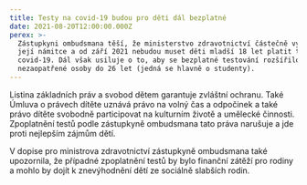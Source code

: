 ```yaml
---
title: Testy na covid-19 budou pro děti dál bezplatné
date: 2021-08-20T12:00:00.000Z
perex: >-
  Zástupkyni ombudsmana těší, že ministerstvo zdravotnictví částečně vyhovělo
  její námitce a od září 2021 nebudou muset děti mladší 18 let platit testy na
  covid-19. Dál však usiluje o to, aby se bezplatné testování rozšířilo i na
  nezaopatřené osoby do 26 let (jedná se hlavně o studenty).
---
```




Listina základních práv a svobod dětem garantuje zvláštní ochranu. Také Úmluva o právech dítěte uznává právo na volný čas a odpočinek a také právo dítěte svobodně participovat na kulturním životě a umělecké činnosti. Zpoplatnění testů podle zástupkyně ombudsmana tato práva narušuje a jde proti nejlepším zájmům dětí.



V dopise pro ministrova zdravotnictví zástupkyně ombudsmana také upozornila, že případné zpoplatnění testů by bylo finanční zátěží pro rodiny a mohlo by dojít k znevýhodnění dětí ze sociálně slabších rodin.


